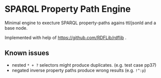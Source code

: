 # SPARQL Property Path Engine

Minimal engine to execture SPARQL property-paths agains ttl/jsonld and a base node.

Implemented with help of https://github.com/RDFLib/rdflib .

## Known issues

- nested `* + ?` selectors might produce duplicates. (e.g. test case pp37)
- negated inverse property paths produce wrong results (e.g. `!^:p`)
